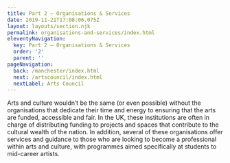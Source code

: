 ```yaml
---
title: Part 2 – Organisations & Services
date: 2019-11-21T17:08:06.075Z
layout: layouts/section.njk
permalink: organisations-and-services/index.html
eleventyNavigation:
  key: Part 2 – Organisations & Services
  order: '2'
  parent: ''
pageNavigation:
  back: /manchester/index.html
  next: /artscouncil/index.html
  nextLabel: Arts Council
---
```

Arts and culture wouldn’t be the same (or even possible) without the organisations that dedicate their time and energy to ensuring that the arts are funded, accessible and fair. In the UK, these institutions are often in charge of distributing funding to projects and spaces that contribute to the cultural wealth of the nation. In addition, several of these organisations offer services and guidance to those who are looking to become a professional within arts and culture, with programmes aimed specifically at students to mid-career artists.
